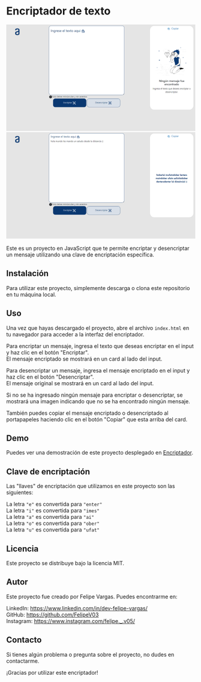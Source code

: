 # Encriptador de texto

<img src="https://github.com/FelipeV03/FelipeV03/blob/main/readmeImgs/encriptador1.png"/>

<img src="https://github.com/FelipeV03/FelipeV03/blob/main/readmeImgs/encriptador.png"/>

Este es un proyecto en JavaScript que te permite encriptar y desencriptar un mensaje utilizando una clave de encriptación específica.

## Instalación

Para utilizar este proyecto, simplemente descarga o clona este repositorio en tu máquina local.

## Uso

Una vez que hayas descargado el proyecto, abre el archivo `index.html` en tu navegador para acceder a la interfaz del encriptador.

Para encriptar un mensaje, ingresa el texto que deseas encriptar en el input y haz clic en el botón "Encriptar". <br/>
El mensaje encriptado se mostrará en un card al lado del input.

Para desencriptar un mensaje, ingresa el mensaje encriptado en el input y haz clic en el botón "Desencriptar". <br/>
El mensaje original se mostrará en un card al lado del input.

Si no se ha ingresado ningún mensaje para encriptar o desencriptar, se mostrará una imagen indicando que no se ha encontrado ningún mensaje.

También puedes copiar el mensaje encriptado o desencriptado al portapapeles haciendo clic en el botón "Copiar" que esta arriba del card.

## Demo
Puedes ver una demostración de este proyecto desplegado en [Encriptador](https://felipev03.github.io/Encriptador/).

## Clave de encriptación

Las "llaves" de encriptación que utilizamos en este proyecto son las siguientes:

La letra `"e"` es convertida para `"enter"` <br/>
La letra `"i"` es convertida para `"imes"` <br/>
La letra `"a"` es convertida para `"ai"` <br/>
La letra `"o"` es convertida para `"ober"` <br/>
La letra `"u"` es convertida para `"ufat"` <br/>

## Licencia

Este proyecto se distribuye bajo la licencia MIT.

## Autor

Este proyecto fue creado por Felipe Vargas. Puedes encontrarme en:

LinkedIn: https://www.linkedin.com/in/dev-felipe-vargas/ <br/>
GitHub: https://github.com/FelipeV03 <br/>
Instagram: https://www.instagram.com/felipe._.v05/

## Contacto

Si tienes algún problema o pregunta sobre el proyecto, no dudes en contactarme.

¡Gracias por utilizar este encriptador!
